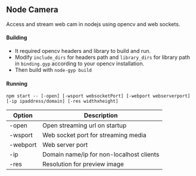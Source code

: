 ## Node Camera

Access and stream web cam in nodejs using opencv and web sockets.

#### Building

- It required opencv headers and library to build and run.
- Modify `include_dirs` for headers path and `library_dirs` for library path in `binding.gyp` according to your opencv installation.
- Then build with `node-gyp build`

#### Running

```
npm start -- [-open] [-wsport websocketPort] [-webport webserverport] [-ip ipaddress/domain] [-res widthxheight]
```

| Option | Description |
|---|---|
|-open | Open streaming url on startup |
|-wsport | Web socket port for streaming media |
|-webport | Web server port |
|-ip | Domain name/ip for non-localhost clients |
|-res | Resolution for preview image |
